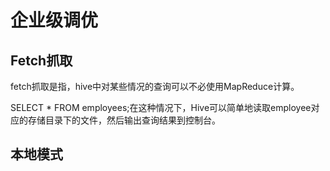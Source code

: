 # 企业级调优

## Fetch抓取

fetch抓取是指，hive中对某些情况的查询可以不必使用MapReduce计算。

SELECT * FROM employees;在这种情况下，Hive可以简单地读取employee对应的存储目录下的文件，然后输出查询结果到控制台。

## 本地模式

